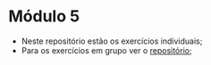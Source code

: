 # Módulo 5

* Neste repositório estão os exercícios individuais;
* Para os exercícios em grupo ver o [repositório](https://github.com/mtocura/bootcamp-java-oop);